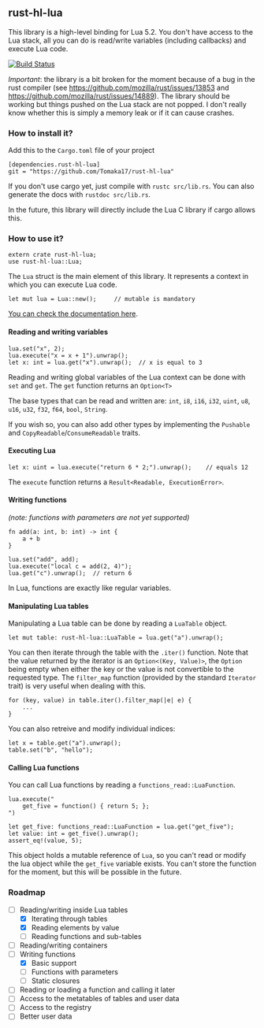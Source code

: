 ## rust-hl-lua

This library is a high-level binding for Lua 5.2. You don't have access to the Lua stack, all you can do is read/write variables (including callbacks) and execute Lua code.

[![Build Status](https://travis-ci.org/Tomaka17/rust-hl-lua.svg?branch=master)](https://travis-ci.org/Tomaka17/rust-hl-lua)

*Important*: the library is a bit broken for the moment because of a bug in the rust compiler (see https://github.com/mozilla/rust/issues/13853 and https://github.com/mozilla/rust/issues/14889).
The library should be working but things pushed on the Lua stack are not popped. I don't really know whether this is simply a memory leak or if it can cause crashes.

### How to install it?

Add this to the `Cargo.toml` file of your project

    [dependencies.rust-hl-lua]
    git = "https://github.com/Tomaka17/rust-hl-lua"

If you don't use cargo yet, just compile with `rustc src/lib.rs`. You can also generate the docs with `rustdoc src/lib.rs`.

In the future, this library will directly include the Lua C library if cargo allows this.

### How to use it?

    extern crate rust-hl-lua;
    use rust-hl-lua::Lua;

The `Lua` struct is the main element of this library. It represents a context in which you can execute Lua code.

    let mut lua = Lua::new();     // mutable is mandatory

[You can check the documentation here](http://rust-ci.org/Tomaka17/rust-hl-lua/doc/rust-hl-lua/).

#### Reading and writing variables

    lua.set("x", 2);
    lua.execute("x = x + 1").unwrap();
    let x: int = lua.get("x").unwrap();  // x is equal to 3

Reading and writing global variables of the Lua context can be done with `set` and `get`.
The `get` function returns an `Option<T>` 

The base types that can be read and written are: `int`, `i8`, `i16`, `i32`, `uint`, `u8`, `u16`, `u32`, `f32`, `f64`, `bool`, `String`.

If you wish so, you can also add other types by implementing the `Pushable` and `CopyReadable`/`ConsumeReadable` traits.

#### Executing Lua

    let x: uint = lua.execute("return 6 * 2;").unwrap();    // equals 12

The `execute` function returns a `Result<Readable, ExecutionError>`.

#### Writing functions

*(note: functions with parameters are not yet supported)*

    fn add(a: int, b: int) -> int {
        a + b
    }
    
    lua.set("add", add);
    lua.execute("local c = add(2, 4)");
    lua.get("c").unwrap();  // return 6
    
In Lua, functions are exactly like regular variables.

#### Manipulating Lua tables

Manipulating a Lua table can be done by reading a `LuaTable` object.

    let mut table: rust-hl-lua::LuaTable = lua.get("a").unwrap();

You can then iterate through the table with the `.iter()` function. Note that the value returned by the iterator is an `Option<(Key, Value)>`, the `Option` being empty when either the key or the value is not convertible to the requested type. The `filter_map` function (provided by the standard `Iterator` trait) is very useful when dealing with this.

    for (key, value) in table.iter().filter_map(|e| e) {
        ...
    }

You can also retreive and modify individual indices:

    let x = table.get("a").unwrap();
    table.set("b", "hello");

#### Calling Lua functions

You can call Lua functions by reading a `functions_read::LuaFunction`.

    lua.execute("
        get_five = function() { return 5; };
    ")

    let get_five: functions_read::LuaFunction = lua.get("get_five");
    let value: int = get_five().unwrap();
    assert_eq!(value, 5);

This object holds a mutable reference of `Lua`, so you can't read or modify the lua object while the `get_five` variable exists.
You can't store the function for the moment, but this will be possible in the future.

### Roadmap

 - [ ] Reading/writing inside Lua tables
   - [x] Iterating through tables
   - [x] Reading elements by value
   - [ ] Reading functions and sub-tables
 - [ ] Reading/writing containers
 - [ ] Writing functions
   - [x] Basic support
   - [ ] Functions with parameters
   - [ ] Static closures
 - [ ] Reading or loading a function and calling it later
 - [ ] Access to the metatables of tables and user data
 - [ ] Access to the registry
 - [ ] Better user data
